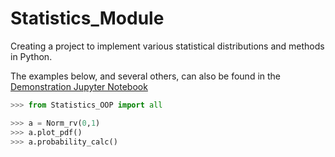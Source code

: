 # Statistics_Module
Creating a project to implement various statistical distributions and methods in Python. 

The examples below, and several others, can also be found in the  [Demonstration Jupyter Notebook](https://github.com/WillTirone/Statistics_Module/blob/main/Demonstration.ipynb)

```python 
>>> from Statistics_OOP import all 

>>> a = Norm_rv(0,1) 
>>> a.plot_pdf()
>>> a.probability_calc() 
```

